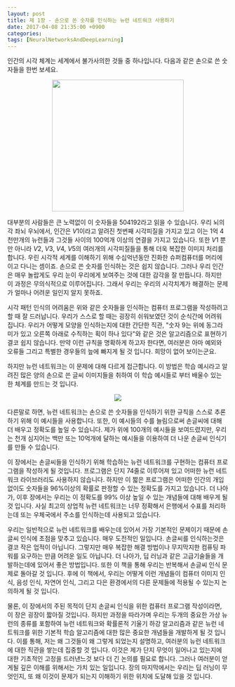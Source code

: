 ```yaml
---
layout: post
title: 제 1장 - 손으로 쓴 숫자를 인식하는 뉴런 네트워크 사용하기
date: 2017-04-08 21:35:00 +0900
categories:
tags: [NeuralNetworksAndDeepLearning]
---
```


인간의 시각 체계는 세계에서 불가사의한 것들 중 하나입니다. 다음과 같은 손으로 쓴 숫자들을 한번 보세요.

<center><img src="/assets/neuralnet/digits.png" width="300px"></center>

대부분의 사람들은 큰 노력없이 이 숫자들을 504192라고 읽을 수 있습니다. 우리 뇌의 각 좌뇌 우뇌에서, 인간은 $V1$이라고 알려진 첫번째 시각피질을 가지고 있고 이는 1억 4천만개의 뉴런들과 그것들 사이의 100억개 이상의 연결을 가지고 있습니다. 또한 $V1$ 뿐만 아니라 $V2$, $V3$, $V4$, $V5$의 여러개의 시각피질들을 통해 더욱 복잡한 이미지 처리를 합니다. 우린 시각적 세계를 이해하기 위해 수십억년동안 진화한 슈퍼컴퓨터를 머리에 이고 다니는 셈이죠. 손으로 쓴 숫자를 인식하는 것은 쉽지 않습니다. 그러나 우리 인간은 매우 놀랍게도 우리 눈이 우리에게 보여주는 것에 대한 감각을 잘 만듭니다. 하지만 이 과정은 무의식적으로 이루어집니다. 그래서 우리는 우리의 시각치계가 해결하는 문제가 얼마나 어려운 일인지 알지 못하죠.

<!-- more -->

시각 패턴 인식의 어려움은 위와 같은 숫자들을 인식하는 컴퓨터 프로그램을 작성하려고 할 때 잘 드러납니다. 우리가 스스로 할 때는 굉장히 쉬워보였던 것이 순식간에 어려워 집니다. 우리가 어떻게 모양을 인식하는지에 대한 간단한 직관, "숫자 9는 위에 동그라미가 있고 오른쪽 아래로 수직하는 획이 하나 있다"와 같은 것은 알고리즘으로 표현하기 결코 쉽지 않습니다. 만약 이런 규칙을 명확하게 하고자 한다면, 여러분은 아마 예외와 오류들 그리고 특별한 경우들의 늪에 빠지게 될 것 입니다. 희망이 없어 보이는군요.

하지만 뉴런 네트워크는 이 문제에 대해 다르게 접근합니다. 이 방법은 학습 예시라고 알려진 많은 양의 손으로 쓴 글씨 이미지들을 취하여 이 학습 예시들로 부터 배울수 있는 한 체계를 만드는 것 입니다.

<center><img src="/assets/neuralnet/mnist_100_digits.png"></center>

다른말로 하면, 뉴런 네트워크는 손으로 쓴 숫자들을 인식하기 위한 규칙을 스스로 추론하기 위해 이 예시들을 사용합니다. 또한, 이 예시들의 수를 늘림으로써 손글씨에 대해 더 배우고 정확도를 높일 수 있습니다. 제가 위에 100개의 예시들을 보여드렸지만, 우리는 천개 심지어는 백만 또는 10억개에 달하는 예시들을 이용하여 더 나운 손글씨 인식기를 만들 수 있습니다.

이 장에서는 손글씨들을 인식하기 위해 학습하는 뉴런 네트워크를 구현하는 컴퓨터 프로그램을 작성하게 될 것입니다. 프로그램은 단지 74줄로 이루어져 있고 어떠한 뉴런 네트워크 라이브러리도 사용하지 않습니다. 하지만 이 짧은 프로그램은 어떠한 인간의 개입 없이도 숫자들을 96%이상의 확률로 판정할 수 있는 정확도를 가지고 있습니다. 더 나아가, 이후 장에서는 우리는 이 정확도를 99% 이상 높일 수 있는 개념들에 대해 배우게 될것 입니다. 사실 최고의 상업적 뉴런 네트워크는 너무 정확해서 은행에서 수표를 처리하는데 또는 우체국에서 주소를 인식하는데 사용되고 있습니다.

우리는 일반적으로 뉴런 네트워크를 배우는데 있어서 가장 기본적인 문제이기 때문에 손글씨 인식에 초점을 맞추고 있습니다. 매우 도전적인 일입니다. 손글씨를 인식하는것은 결코 작은 업적이 아닙니다. 그렇지만 매우 복잡한 해결 방법이나 무지막지한 컴퓨팅 파워를 요구하는 만큼 어려운 일도 아닙니다. 더 나아가, 딥 러닝과 같은 고급기술들을 개발하는데에 있어서 좋은 방법입니다. 또한 이 책을 통해 우리는 반복해서 손글씨 인식 문제로 돌아갈 것 입니다. 후에 이 책에서, 우리는 어떻게 이런 개념들이 컴퓨터 이미지 인식, 음성 인식, 자연어 인식, 그리고 다은 환경에서의 다른 문제들에 적용될 수 있는지 논의하게 될 것 입니다.

물론, 이 장에서의 주된 목적이 단지 손글씨 인식을 위한 컴퓨터 프로그램 작성이라면, 이 장은 굉장이 짧아질 것입니다. 하지만 과정을 따라가며 우리는 두개의 중요한 가상 뉴런의 종류를 포함하여 뉴런 네트워크와 확률론적 기울기 하강 알고리즘과 같은 뉴런 네트워크를 위한 기본적 학습 알고리즘에 대한 많은 중요한 개념들을 개발하게 될 것 입니다. 이를 통해, 저는 왜 그것들이 왜 그렇게 되었는지 설명하고, 여러분의 뉴런 네트워크에 대한 직관을 쌓는데 집중할 것 입니다. 이것은 제가 단지 무엇이 일어나고 있는지에 대한 기초적인 고정을 드러낸느것 보다 더 긴 논의를 필요로 합니다. 그러나 여러분이 얻게될 깊은 이해를 위해서는 가치 있는 일입니다. 장의 마지막에서는 우리는 딥 러닝이 무엇인지, 또 왜 이것이 문제가 되는지 이해하기 위한 위치에 도달해 있을 것 입니다.
